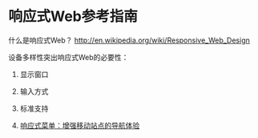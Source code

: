 响应式Web参考指南
==============

什么是响应式Web？  http://en.wikipedia.org/wiki/Responsive_Web_Design

设备多样性突出响应式Web的必要性：
1. 显示窗口
2. 输入方式
3. 标准支持


1. [响应式菜单：增强移动站点的导航体验](http://mobile.smashingmagazine.com/2012/06/28/responsive-menus-enhancing-navigation-on-mobile-websites/)
